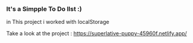 ### It's a Simpple To Do llst :)

in This project i worked with localStorage

Take a look at the project : 
https://superlative-puppy-45960f.netlify.app/
